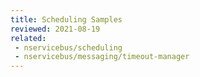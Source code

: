 ```yaml
---
title: Scheduling Samples
reviewed: 2021-08-19
related:
 - nservicebus/scheduling
 - nservicebus/messaging/timeout-manager
---
```

